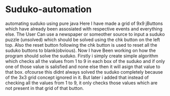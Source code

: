 # Suduko-automation
automating suduko using pure java
Here I have made a grid of 9x9 jButtons which have already been assosiated with respective events and everything else.
The User Can use a newspaper or someother source to input a suduko puzzle (unsolved) which should be solved using the chk button on the left top.
Also the reset button following the chk button is used to reset all the suduko buttons to blank(obvious). 
Now I have Been working on how the program should solve the suduko. 
Firstly i simply create simple algorithm which checks all the values from 1 to 9 in each box of the suduko and if only one of those value is salisfied and none else then it will asign that value to that box. ofcourse this didnt always solved the suduko completely because of the 3x3 grid concept ignored in it. But later i added that instead of checking all the values from 1 to 9, it only checks those values which are not present in that grid of that button.
